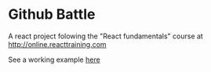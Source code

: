 # Github Battle

A react project folowing the "React fundamentals" course at http://online.reacttraining.com

See a working example [here](https://github-battle-41c87.firebaseapp.com/)
